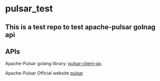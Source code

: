 # pulsar_test


## This is a test repo to test apache-pulsar golnag api



## APIs

Apache-Pulsar golang library:  [pulsar-client-go](https://github.com/apache/pulsar-client-go).

Apache-Pulsar Official website [pulsar](https://pulsar.apache.org/)

